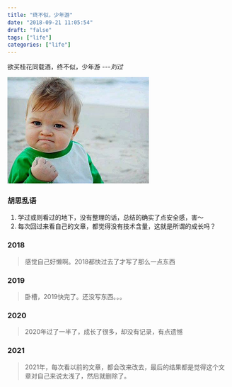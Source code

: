 ```yaml
---
title: "终不似，少年游"
date: "2018-09-21 11:05:54"
draft: "false"
tags: ["life"]
categories: ["life"]
---
```

    
欲买桂花同载酒，终不似，少年游 *---刘过*

![](/images/5UAGvJ.jpg)

### 胡思乱语
1. 学过或则看过的地下，没有整理的话，总结的确实了点安全感，害～
1. 每次回过来看自己的文章，都觉得没有技术含量，这就是所谓的成长吗？
   
### 2018
> 感觉自己好懒啊。2018都快过去了才写了那么一点东西

### 2019   
> 卧槽，2019快完了。还没写东西。。。

### 2020
> 2020年过了一半了，成长了很多，却没有记录，有点遗憾

### 2021 
> 2021年，每次看以前的文章，都会改来改去，最后的结果都是觉得这个文章对自己来说太浅了，然后就删除了。